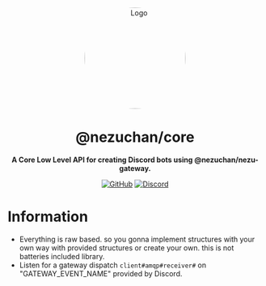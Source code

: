 <div align="center">

<img src="https://i.kagchi.my.id/nezuko.png" alt="Logo" width="200px" height="200px" style="border-radius:50%"/>

# @nezuchan/core

**A Core Low Level API for creating Discord bots using @nezuchan/nezu-gateway.**

[![GitHub](https://img.shields.io/github/license/nezuchan/library)](https://github.com/nezuchan/library/blob/main/LICENSE)
[![Discord](https://discordapp.com/api/guilds/785715968608567297/embed.png)](https://nezu.my.id)

</div>

# Information
- Everything is raw based. so you gonna implement structures with your own way with provided structures or create your own. this is not batteries included library.
- Listen for a gateway dispatch `client#amqp#receiver#` on "GATEWAY_EVENT_NAME" provided by Discord.